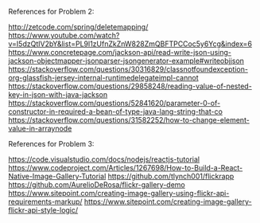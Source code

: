 References for Problem 2:

http://zetcode.com/spring/deletemapping/
https://www.youtube.com/watch?v=I5dzQtIV2bY&list=PL9l1zUfnZkZnW828ZmQBFTPCCoc5y6Ycg&index=6
https://www.concretepage.com/jackson-api/read-write-json-using-jackson-objectmapper-jsonparser-jsongenerator-example#writeobjjson
https://stackoverflow.com/questions/30316829/classnotfoundexception-org-glassfish-jersey-internal-runtimedelegateimpl-cannot
https://stackoverflow.com/questions/29858248/reading-value-of-nested-key-in-json-with-java-jackson
https://stackoverflow.com/questions/52841620/parameter-0-of-constructor-in-required-a-bean-of-type-java-lang-string-that-co
https://stackoverflow.com/questions/31582252/how-to-change-element-value-in-arraynode

References for Problem 3:

https://code.visualstudio.com/docs/nodejs/reactjs-tutorial
https://www.codeproject.com/Articles/1267698/How-to-Build-a-React-Native-Image-Gallery-Tutorial
https://github.com/tlynch001/flickrapp
https://github.com/AurelioDeRosa/flickr-gallery-demo
https://www.sitepoint.com/creating-image-gallery-using-flickr-api-requirements-markup/
https://www.sitepoint.com/creating-image-gallery-flickr-api-style-logic/
